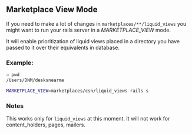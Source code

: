 ## Marketplace View Mode

If you need to make a lot of changes in `marketplaces/**/liquid_views` you might want to run your rails server in a *MARKETPLACE_VIEW* mode. 

It will enable prioritization of liquid views placed in a directory you have passed to it over their equivalents in database.


### Example:

```sh
⇒ pwd
/Users/DNM/desksnearme
```

```sh
MARKETPLACE_VIEW=marketplaces/csn/liquid_views rails s
```

### Notes

This works only for `liquid_views` at this moment.
It will not work for content_holders, pages, mailers.
